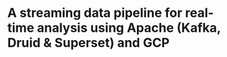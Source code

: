 # A streaming data pipeline for real-time analysis using Apache (Kafka, Druid & Superset) and GCP


                                      
